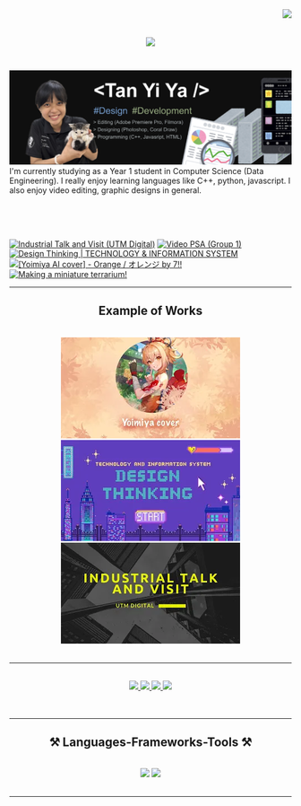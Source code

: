 <img align="right" src="https://visitor-badge.laobi.icu/badge?page_id=Bomi3002.Bomi3002" />

<h1 align="center">
    <img src="https://readme-typing-svg.herokuapp.com/?font=Righteous&size=35&center=true&vCenter=true&width=500&height=70&duration=4000&lines=Hi+There!+👋;+I'm+Yi+Ya!;" />
</h1>
<br>
<img src="https://github.com/Bomi3002/Bomi3002/blob/main/assets/poster.jpg" />
I'm currently studying as a Year 1 student in Computer Science (Data Engineering). I really enjoy learning languages like C++, python, javascript. I also enjoy video editing, graphic designs in general. 

<br/><br/><br/>

<!-- BEGIN YOUTUBE-CARDS -->
[![Industrial Talk and Visit (UTM Digital)](https://ytcards.demolab.com/?id=3LwY1RRxxFM&title=Industrial+Talk+and+Visit+%28UTM+Digital%29&lang=en&timestamp=1703600615&background_color=%230d1117&title_color=%23ffffff&stats_color=%23dedede&max_title_lines=1&width=250&border_radius=5 "Industrial Talk and Visit (UTM Digital)")](https://www.youtube.com/watch?v=3LwY1RRxxFM)
[![Video PSA (Group 1)](https://ytcards.demolab.com/?id=9f3xfwfiwjE&title=Video+PSA+%28Group+1%29&lang=en&timestamp=1703124516&background_color=%230d1117&title_color=%23ffffff&stats_color=%23dedede&max_title_lines=1&width=250&border_radius=5 "Video PSA (Group 1)")](https://www.youtube.com/watch?v=9f3xfwfiwjE)
[![Design Thinking   |   TECHNOLOGY & INFORMATION SYSTEM](https://ytcards.demolab.com/?id=QyVm9iafDNI&title=Design+Thinking+++%7C+++TECHNOLOGY+%26+INFORMATION+SYSTEM&lang=en&timestamp=1698654060&background_color=%230d1117&title_color=%23ffffff&stats_color=%23dedede&max_title_lines=1&width=250&border_radius=5 "Design Thinking   |   TECHNOLOGY & INFORMATION SYSTEM")](https://www.youtube.com/watch?v=QyVm9iafDNI)
[![[Yoimiya AI cover] - Orange / オレンジ  by  7!!](https://ytcards.demolab.com/?id=37jqo4ZDLRo&title=%5BYoimiya+AI+cover%5D+-+Orange+%2F+%E3%82%AA%E3%83%AC%E3%83%B3%E3%82%B8++by++7%21%21&lang=en&timestamp=1691763975&background_color=%230d1117&title_color=%23ffffff&stats_color=%23dedede&max_title_lines=1&width=250&border_radius=5 "[Yoimiya AI cover] - Orange / オレンジ  by  7!!")](https://www.youtube.com/watch?v=37jqo4ZDLRo)
[![Making a miniature terrarium!](https://ytcards.demolab.com/?id=X6sFACYthNA&title=Making+a+miniature+terrarium%21&lang=en&timestamp=1678286606&background_color=%230d1117&title_color=%23ffffff&stats_color=%23dedede&max_title_lines=1&width=250&border_radius=5 "Making a miniature terrarium!")](https://www.youtube.com/watch?v=X6sFACYthNA)
<!-- END YOUTUBE-CARDS -->

 <hr/>
 
<h2 align="center">Example of Works</h2>
<br/>
<div align="center">
    <a href="https://youtu.be/37jqo4ZDLRo?si=-6omHDQ-EWfRKdAW">
    <img src="https://github.com/Bomi3002/Bomi3002/blob/main/assets/RVCmodel.webp" />
    </a>
    <a href="https://youtu.be/3LwY1RRxxFM?si=VEN5fKXQvsghQ8l9">
    <img src="https://github.com/Bomi3002/Bomi3002/blob/main/assets/DesignThinking.webp" />
    </a>
    <a href="https://youtu.be/3LwY1RRxxFM?si=VEN5fKXQvsghQ8l9">
    <img src="https://github.com/Bomi3002/Bomi3002/blob/main/assets/IndustryTalk.webp" />
    </a>
</div>

<br/>
<hr/>


  <br>
 </div>
 
<div align="center"> 
    <a href="https://youtube.com/@San30025?si=v3GXAImTjkmAvM4y">
    <img src="https://img.shields.io/badge/YouTube-FF0000?style=for-the-badge&logo=youtube&logoColor=white" />
  </a>
  <a href="https://discordapp.com/users/shayan_duck">
    <img src="https://img.shields.io/badge/Discord-7289DA?style=for-the-badge&logo=discord&logoColor=white" />
  </a>
  <a href="https://www.instagram.com/y1yaa_?igsh=OGQ5ZDc2ODk2ZA%3D%3D&utm_source=qr">
     <img src="https://img.shields.io/badge/Instagram-E4405F?style=for-the-badge&logo=instagram&logoColor=white" /> 
  </a>
      <a href="mailto:tanyiya04@gmail.com">
    <img src="https://img.shields.io/badge/Gmail-333333?style=for-the-badge&logo=gmail&logoColor=red" />
  </a>
</div>
  <br/><br/>

 <hr/>
 
<h2 align="center">⚒️ Languages-Frameworks-Tools ⚒️</h2>
<br/>
<div align="center">
    <img src="https://skillicons.dev/icons?i=react,bootstrap,mui,html,css,vscode,github,figma,tailwind,git,r" />
    <img src="https://skillicons.dev/icons?i=nodejs,python,javascript,typescript,express,firebase,mongodb,c,java,nextjs,mysql,flask" /><br>
</div>

<br/>
<hr/>

